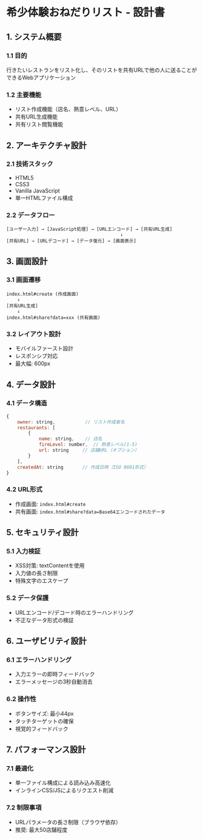 # 希少体験おねだりリスト - 設計書

## 1. システム概要

### 1.1 目的
行きたいレストランをリスト化し、そのリストを共有URLで他の人に送ることができるWebアプリケーション

### 1.2 主要機能
- リスト作成機能（店名、熱意レベル、URL）
- 共有URL生成機能
- 共有リスト閲覧機能

## 2. アーキテクチャ設計

### 2.1 技術スタック
- HTML5
- CSS3
- Vanilla JavaScript
- 単一HTMLファイル構成

### 2.2 データフロー
```
[ユーザー入力] → [JavaScript処理] → [URLエンコード] → [共有URL生成]
                                          ↓
[共有URL] → [URLデコード] → [データ復元] → [画面表示]
```

## 3. 画面設計

### 3.1 画面遷移
```
index.html#create (作成画面)
    ↓
[共有URL生成]
    ↓
index.html#share?data=xxx (共有画面)
```

### 3.2 レイアウト設計
- モバイルファースト設計
- レスポンシブ対応
- 最大幅: 600px

## 4. データ設計

### 4.1 データ構造
```javascript
{
    owner: string,           // リスト作成者名
    restaurants: [
        {
            name: string,    // 店名
            fireLevel: number,  // 熱意レベル(1-5)
            url: string     // 店舗URL（オプション）
        }
    ],
    createdAt: string       // 作成日時（ISO 8601形式）
}
```

### 4.2 URL形式
- 作成画面: `index.html#create`
- 共有画面: `index.html#share?data=Base64エンコードされたデータ`

## 5. セキュリティ設計

### 5.1 入力検証
- XSS対策: textContentを使用
- 入力値の長さ制限
- 特殊文字のエスケープ

### 5.2 データ保護
- URLエンコード/デコード時のエラーハンドリング
- 不正なデータ形式の検証

## 6. ユーザビリティ設計

### 6.1 エラーハンドリング
- 入力エラーの即時フィードバック
- エラーメッセージの3秒自動消去

### 6.2 操作性
- ボタンサイズ: 最小44px
- タッチターゲットの確保
- 視覚的フィードバック

## 7. パフォーマンス設計

### 7.1 最適化
- 単一ファイル構成による読み込み高速化
- インラインCSS/JSによるリクエスト削減

### 7.2 制限事項
- URLパラメータの長さ制限（ブラウザ依存）
- 推奨: 最大50店舗程度